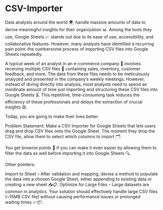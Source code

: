 # CSV-Importer
Data analysts around the world 🌍, handle massive amounts of data to derive meaningful insights for their organization 📊. Among the tools they use, Google Sheets 📈 stands out due to its ease of use, accessibility, and collaborative features. However, many analysts have identified a recurring pain point: the cumbersome process of importing CSV files into Google Sheets repeatedly.

A typical week of an analyst in an e-commerce company 🛒 involves receiving multiple CSV files 📁 containing sales, inventory, customer feedback, and more. The data from these files needs to be meticulously analyzed and presented in the company’s weekly meetings. However, instead of diving directly into analysis, most analysts need to spend an inordinate amount of time just importing and structuring these CSV files into Google Sheets ⏳. This repetitive, time-consuming task reduces the efficiency of these professionals and delays the extraction of crucial insights 😫.

Today, you are going to make their lives better.

Problem Statement: Make a CSV Importer for Google Sheets that lets users drag and drop CSV files onto the Google Sheet. The moment they drop the CSV file, allow them to select which columns to import 🗂.

You get brownie points 🍪 if you can make it even easier by allowing them to filter the data as well before importing it into Google Sheets 🔍.

Other pointers:

Import to Sheet – After validation and mapping, devise a method to populate the data into a chosen Google Sheet, either appending to existing data or creating a new sheet 📥📋.
Optimize for Large Files – Large datasets are common in analytics. Your solution should effectively handle large CSV files (~15MB CSV file) without causing performance issues or prolonged waiting times 📈📦.


